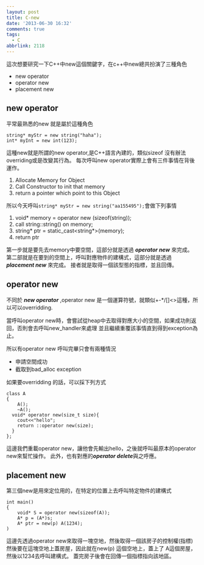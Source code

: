 ```yaml
---
layout: post
title: C-new
date: '2013-06-30 16:32'
comments: true
tags:
  - C
abbrlink: 2118
---
```

這次想要研究一下C++中new這個關鍵字，在c++中new總共扮演了三種角色

- new operator
- operator new
- placement new

<!--more-->

## new operator ##
平常最熟悉的new 就是屬於這種角色
```
string* myStr = new string("haha");
int* myInt = new int(123);
```
這種new就是所謂的new operator,是C++語言內建的，類似sizeof
沒有辦法overriding或是改變其行為。
每次呼叫new operator實際上會有三件事情在背後運作。

1. Allocate Memory for Object
2. Call Constructor to init that memory
3. return a pointer which point to this Object

所以今天呼叫`string* myStr = new string("aa155495");`會做下列事情
1. void* memory = operator new (sizeof(string));
2. call string::string() on memory;
3. string* ptr = static_cast<string*>(memory);
4. return ptr

第一步就是要先去memory中要空間，這部分就是透過 ***operator new*** 來完成。
第二部就是在要到的空間上，呼叫對應物件的建構式，這部分就是透過 ***placement new*** 來完成。
接者就是取得一個該型態的指標，並且回傳。

## operator new ##
不同於 ***new operator*** ,operator new 是一個運算符號，就類似+-*/[]<>這種，所以可以overridding.

當呼叫operator new時，會嘗試從heap中去取得對應大小的空間，如果成功則返回，否則會去呼叫new_handler來處理
並且繼續重覆該事情直到得到exception為止。

所以有operator new 呼叫完畢只會有兩種情況
- 申請空間成功
- 截取到bad_alloc exception

如果要overridding 的話，可以採下列方式
```
class A
{
	A();
	~A();
  void* operator new(size_t size){
  	cout<<"hello";
    return ::operator new(size);
  }
};
```
這邊我們重載operator new，讓他會先輸出hello，之後就呼叫最原本的operator new來幫忙操作。
此外，也有對應的***operator delete***與之呼應。

## placement new ##
第三個new是用來定位用的，在特定的位置上去呼叫特定物件的建構式
```
int main()
{
	void* S = operator new(sizeof(A));
	A* p = (A*)s;
	A* ptr = new(p) A(1234);
)  
```
這邊先透過operator new來取得一塊空地，然後取得一個該房子的控制權(指標)
然後要在這塊空地上蓋房屋，因此就在new(p) 這個空地上，蓋上了 A這個房屋，然後以1234去呼叫建構式。
蓋完房子後會在回傳一個指標指向該地區。  
 
  
  
